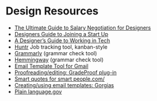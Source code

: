 # Design Resources

- [The Ultimate Guide to Salary Negotiation for Designers](https://theblog.adobe.com/ultimate-guide-salary-negotiation-designers/)
- [Designers Guide to Joining a Start Up](https://designerfund.com/bridge/a-designers-guide-to-joining-a-startup/)
- [A Designer’s Guide to Working in Tech](https://medium.com/bridge-collection/https-medium-com-vanlancker-a-designers-guide-to-working-in-tech-2153ffe46e81)
- [Huntr](https://huntr.co/) Job tracking tool, kanban-style 
- [Grammarly](https://www.grammarly.com/) (grammar check tool)
- [Hemmingway](http://hemingwayapp.com/) (grammar check tool)
- [Email Template Tool for Gmail](https://chrome.google.com/webstore/detail/gorgias-templates-email-t/lmcngpkjkplipamgflhioabnhnopeabf?hl=en-US)
- [Proofreading/editing: GradeProof plug-in](https://gradeproof.com/)
- [Smart quotes for smart people.com/ ](http://smartquotesforsmartpeople.com/)
- [Creating/using email templates: Gorgias ](https://chrome.google.com/webstore/detail/gorgias-templates-email-t/lmcngpkjkplipamgflhioabnhnopeabf?hl=en-US)
- [Plain language.gov](https://www.plainlanguage.gov/guidelines/conversational/use-active-voice/)
